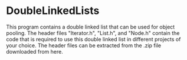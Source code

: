 # DoubleLinkedLists

This program contains a double linked list that can be used for object pooling. The header files "Iterator.h", "List.h", and "Node.h" 
contain the code that is required to use this double linked list in different projects of your choice. The header files can be extracted 
from the .zip file downloaded from here.
